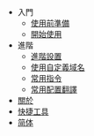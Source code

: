 * 入門
    * [使用前準備](#使用前)
    * [開始使用](#基本使用方法)
* 進階
    * [進階設置](#進階設置和疑難解答)
    * [使用自定義域名](#使用自定義域名)
    * [常用指令](#常用指令)
    * [常用配置翻譯](#server.properties中部分常用配置翻譯)
* [關於](#關於)
* [快捷工具](#快捷工具)
* [简体]()